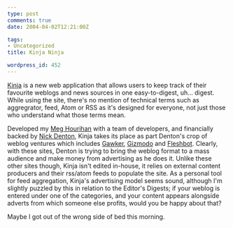 ```yaml
---
type: post
comments: true
date: 2004-04-02T12:21:00Z

tags:
- Uncategorized
title: Kinja Ninja

wordpress_id: 452
---
```


[Kinja](http://www.kinja.com) is a new web application that allows users to keep track of their favourite weblogs and news sources in one easy-to-digest, uh… digest. While using the site, there's no mention of technical terms such as aggregrator, feed, Atom or RSS as it's designed for everyone, not just those who understand what those terms mean. 


	

Developed my [Meg Hourihan](http://www.megnut.com) with a team of developers, and financially backed by [Nick Denton](http://www.nickdenton.org/), Kinja takes its place as part Denton's crop of weblog ventures which includes [Gawker](http://www.gawker.com), [Gizmodo](http://www.gizmodo.com) and [Fleshbot](http://www.fleshbot.com). Clearly, with these sites, Denton is trying to bring the weblog format to a mass audience and make money from advertising as he does it. Unlike these other sites though, Kinja isn't edited in-house, it relies on external content producers and their rss/atom feeds to populate the site. As a personal tool for feed aggregation, Kinja's advertising model seems sound, although I'm slightly puzzled by this in relation to the Editor's Digests; if your weblog is entered under one of the categories, and your content appears alongside adverts from which someone else profits, would you be happy about that? 


	

Maybe I got out of the wrong side of bed this morning.     
